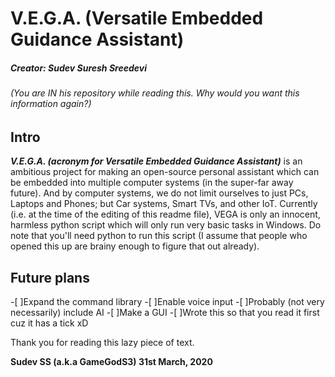 # V.E.G.A. (Versatile Embedded Guidance Assistant)

##### **Creator: Sudev Suresh Sreedevi**
###### (You are IN his repository while reading this. Why would you want this information again?)

## Intro
  ***V.E.G.A. (acronym for Versatile Embedded Guidance Assistant)*** is an ambitious project for making an open-source personal assistant which can be embedded into multiple computer systems (in the super-far away future). And by computer systems, we do not limit ourselves to just PCs, Laptops and Phones; but Car systems, Smart TVs, and other IoT.
  Currently (i.e. at the time of the editing of this readme file), VEGA is only an innocent, harmless python script which will only run very basic tasks in Windows. Do note that you'll need python to run this script (I assume that people who opened this up are brainy enough to figure that out already).
  
## Future plans
-[ ]Expand the command library
-[ ]Enable voice input
-[ ]Probably (not very necessarily) include AI
-[ ]Make a GUI
-[ ]Wrote this so that you read it first cuz it has a tick xD

Thank you for reading this lazy piece of text.

**Sudev SS (a.k.a GameGodS3)
31st March, 2020**
